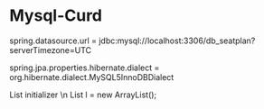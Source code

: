 # Mysql-Curd

spring.datasource.url = jdbc:mysql://localhost:3306/db_seatplan?serverTimezone=UTC

spring.jpa.properties.hibernate.dialect = org.hibernate.dialect.MySQL5InnoDBDialect

List initializer \n
List<Department> l = new ArrayList<Department>();
